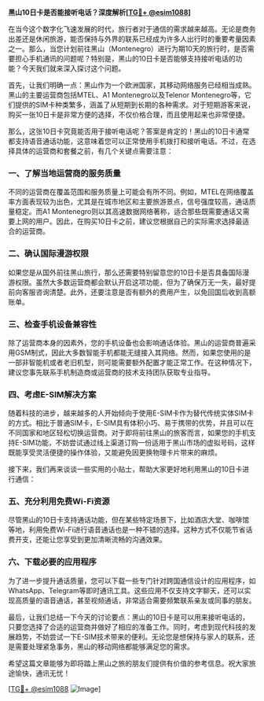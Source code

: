 **黑山10日卡是否能接听电话？深度解析[[TG💪+ @esim1088](https://t.me/s/esim1088)]**

在当今这个数字化飞速发展的时代，旅行者对于通信的需求越来越高。无论是商务出差还是休闲旅游，能否保持与外界的联系已经成为许多人出行时的重要考量因素之一。那么，当您计划前往黑山（Montenegro）进行为期10天的旅行时，是否需要担心手机通讯的问题呢？特别是，黑山的10日卡是否能够支持接听电话的功能？今天我们就来深入探讨这个问题。

首先，让我们明确一点：黑山作为一个欧洲国家，其移动网络服务已经相当成熟。黑山的主要运营商包括MTEL、A1 Montenegro以及Telenor Montenegro等，它们提供的SIM卡种类繁多，涵盖了从短期到长期的各种需求。对于短期游客来说，购买一张10日卡是非常方便的选择，不仅价格合理，而且使用起来也非常便捷。

那么，这张10日卡究竟能否用于接听电话呢？答案是肯定的！黑山的10日卡通常都支持语音通话功能，这意味着您可以正常使用手机拨打和接听电话。不过，在选择具体的运营商和套餐之前，有几个关键点需要注意：

### **一、了解当地运营商的服务质量**

不同的运营商在覆盖范围和服务质量上可能会有所不同。例如，MTEL在网络覆盖率方面表现较为出色，尤其是在城市地区和主要旅游景点，信号强度较高，通话质量稳定。而A1 Montenegro则以其高速数据网络著称，适合那些既需要通话又需要上网的用户。因此，在购买10日卡之前，建议您根据自己的实际需求选择最适合的运营商。

### **二、确认国际漫游权限**

如果您是从国外前往黑山旅行，那么还需要特别留意您的10日卡是否具备国际漫游权限。虽然大多数运营商都会默认开启这项功能，但为了确保万无一失，最好提前向客服咨询清楚。此外，还要注意是否有额外的费用产生，以免回国后收到高额账单。

### **三、检查手机设备兼容性**

除了运营商本身的因素外，您的手机设备也会影响通话体验。黑山的运营商普遍采用GSM制式，因此大多数智能手机都能无缝接入其网络。然而，如果您使用的是一部非智能机或者老旧机型，则可能需要额外配置才能正常工作。在这种情况下，建议您事先联系手机制造商或运营商的技术支持团队获取专业指导。

### **四、考虑E-SIM解决方案**

随着科技的进步，越来越多的人开始倾向于使用E-SIM卡作为替代传统实体SIM卡的方式。相比于普通SIM卡，E-SIM具有体积小巧、易于携带的优势，并且可以在不同国家和地区轻松切换运营商。对于即将前往黑山的旅客而言，如果您的手机支持E-SIM功能，不妨尝试通过线上渠道订购一份适用于黑山市场的虚拟号码，这样既能享受灵活便捷的操作体验，又能避免因更换物理卡片带来的麻烦。

接下来，我们再来谈谈一些实用的小贴士，帮助大家更好地利用黑山的10日卡进行通信：

### **五、充分利用免费Wi-Fi资源**

尽管黑山的10日卡支持通话功能，但在某些特定场景下，比如酒店大堂、咖啡馆等地，利用免费Wi-Fi进行语音通话也是一种不错的选择。这种方式不仅能节省话费开支，还能让您享受到更加清晰流畅的沟通效果。

### **六、下载必要的应用程序**

为了进一步提升通话质量，您可以下载一些专门针对跨国通信设计的应用程序，如WhatsApp、Telegram等即时通讯工具。这些应用不仅支持文字聊天，还可以实现高质量的语音通话，甚至视频通话，非常适合需要频繁联系亲友或同事的朋友。

最后，让我们总结一下今天的讨论要点：黑山的10日卡是可以用来接听电话的，只要您选择了合适的运营商并做好了相应的准备工作。同时，考虑到现代科技的发展趋势，不妨尝试一下E-SIM技术带来的便利。无论您是想保持与家人的联系，还是需要处理紧急事务，黑山的移动网络都能够满足您的需求。

希望这篇文章能够为即将踏上黑山之旅的朋友们提供有价值的参考信息。祝大家旅途愉快，通讯无忧！

[[TG💪+ @esim1088](https://t.me/s/esim1088) ![Image](https://i.postimg.cc/4NQfJmqS/Snipaste-2025-05-13-00-14-12.png)]
